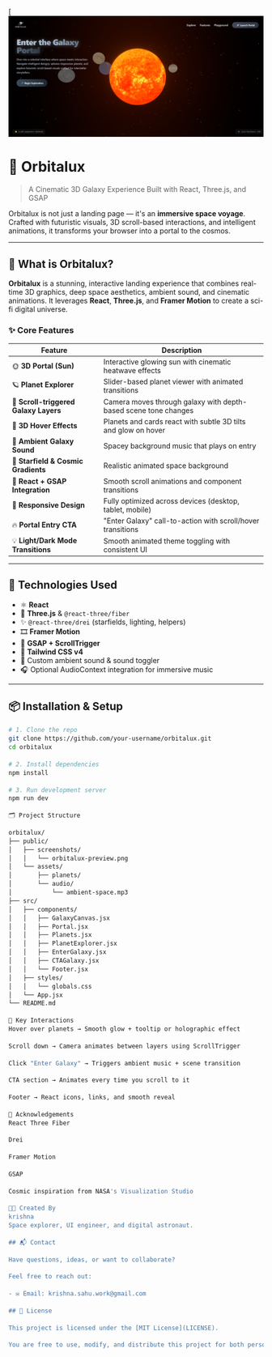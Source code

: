 

[![Orbitalux Demo](./public/images/screenshot.png)

# 🌌 Orbitalux

> A Cinematic 3D Galaxy Experience Built with React, Three.js, and GSAP

Orbitalux is not just a landing page — it's an **immersive space voyage**.  
Crafted with futuristic visuals, 3D scroll-based interactions, and intelligent animations, it transforms your browser into a portal to the cosmos.

---

## 🚀 What is Orbitalux?

**Orbitalux** is a stunning, interactive landing experience that combines real-time 3D graphics, deep space aesthetics, ambient sound, and cinematic animations. It leverages **React**, **Three.js**, and **Framer Motion** to create a sci-fi digital universe.

### ✨ Core Features

| Feature | Description |
|--------|-------------|
| 🌞 **3D Portal (Sun)** | Interactive glowing sun with cinematic heatwave effects |
| 🪐 **Planet Explorer** | Slider-based planet viewer with animated transitions |
| 🚀 **Scroll-triggered Galaxy Layers** | Camera moves through galaxy with depth-based scene tone changes |
| 💫 **3D Hover Effects** | Planets and cards react with subtle 3D tilts and glow on hover |
| 🎵 **Ambient Galaxy Sound** | Spacey background music that plays on entry |
| 🌌 **Starfield & Cosmic Gradients** | Realistic animated space background |
| 🧠 **React + GSAP Integration** | Smooth scroll animations and component transitions |
| 📱 **Responsive Design** | Fully optimized across devices (desktop, tablet, mobile) |
| 🔥 **Portal Entry CTA** | "Enter Galaxy" call-to-action with scroll/hover transitions |
| 💡 **Light/Dark Mode Transitions** | Smooth animated theme toggling with consistent UI |

---

## 🧠 Technologies Used

- ⚛️ **React**
- 🌠 **Three.js** & `@react-three/fiber`
- ✨ `@react-three/drei` (starfields, lighting, helpers)
- 🎞️ **Framer Motion**
- 🎯 **GSAP + ScrollTrigger**
- 🎨 **Tailwind CSS v4**
- 🎵 Custom ambient sound & sound toggler
- 🎧 Optional AudioContext integration for immersive music

---

## 📦 Installation & Setup

```bash
# 1. Clone the repo
git clone https://github.com/your-username/orbitalux.git
cd orbitalux

# 2. Install dependencies
npm install

# 3. Run development server
npm run dev

🗂️ Project Structure

orbitalux/
├── public/
│   ├── screenshots/
│   │   └── orbitalux-preview.png
│   └── assets/
│       ├── planets/
│       └── audio/
│           └── ambient-space.mp3
├── src/
│   ├── components/
│   │   ├── GalaxyCanvas.jsx
│   │   ├── Portal.jsx
│   │   ├── Planets.jsx
│   │   ├── PlanetExplorer.jsx
│   │   ├── EnterGalaxy.jsx
│   │   ├── CTAGalaxy.jsx
│   │   └── Footer.jsx
│   ├── styles/
│   │   └── globals.css
│   └── App.jsx
└── README.md

🧪 Key Interactions
Hover over planets → Smooth glow + tooltip or holographic effect

Scroll down → Camera animates between layers using ScrollTrigger

Click "Enter Galaxy" → Triggers ambient music + scene transition

CTA section → Animates every time you scroll to it

Footer → React icons, links, and smooth reveal

🙏 Acknowledgements
React Three Fiber

Drei

Framer Motion

GSAP

Cosmic inspiration from NASA's Visualization Studio

👨‍🚀 Created By
krishna
Space explorer, UI engineer, and digital astronaut.

## 📬 Contact

Have questions, ideas, or want to collaborate?

Feel free to reach out:

- ✉️ Email: krishna.sahu.work@gmail.com

## 📝 License

This project is licensed under the [MIT License](LICENSE).

You are free to use, modify, and distribute this project for both personal and commercial purposes, with proper attribution.


